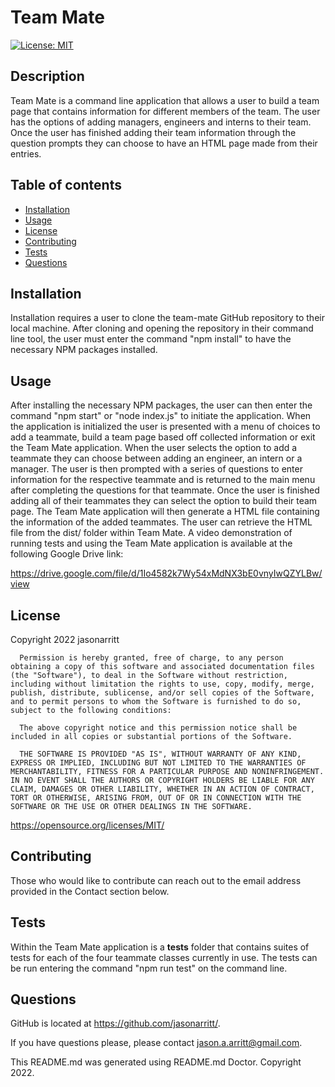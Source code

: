 
  # Team Mate

  [![License: MIT](https://img.shields.io/badge/License-MIT-yellow.svg)](https://opensource.org/licenses/MIT)
  ## Description 
  Team Mate is a command line application that allows a user to build a team page that contains information for different members of the team. The user has the options of adding managers, engineers and interns to their team. Once the user has finished adding their team information through the question prompts they can choose to have an HTML page made from their entries.
  ## Table of contents
  - [Installation](#Installation)
  - [Usage](#Usage)
  - [License](#License)
  - [Contributing](#Contributing)
  - [Tests](#Tests)
  - [Questions](#Questions)
  ## Installation
  Installation requires a user to clone the team-mate GitHub repository to their local machine. After cloning and opening the repository in their command line tool, the user must enter the command "npm install" to have the necessary NPM packages installed.
  ## Usage
  After installing the necessary NPM packages, the user can then enter the command "npm start" or "node index.js" to initiate the application. When the application is initialized the user is presented with a menu of choices to add a teammate, build a team page based off collected information or exit the Team Mate application. When the user selects the option to add a teammate they can choose between adding an engineer, an intern or a manager. The user is then prompted with a series of questions to enter information for the respective teammate and is returned to the main menu after completing the questions for that teammate. Once the user is finished adding all of their teammates they can select the option to build their team page. The Team Mate application will then generate a HTML file containing the information of the added teammates. The user can retrieve the HTML file from the dist/ folder within Team Mate. A video demonstration of running tests and using the Team Mate application is available at the following Google Drive link:

  <https://drive.google.com/file/d/1Io4582k7Wy54xMdNX3bE0vnyIwQZYLBw/view>
  ## License
  Copyright 2022 jasonarritt
  


      Permission is hereby granted, free of charge, to any person obtaining a copy of this software and associated documentation files (the "Software"), to deal in the Software without restriction, including without limitation the rights to use, copy, modify, merge, publish, distribute, sublicense, and/or sell copies of the Software, and to permit persons to whom the Software is furnished to do so, subject to the following conditions:

      The above copyright notice and this permission notice shall be included in all copies or substantial portions of the Software.

      THE SOFTWARE IS PROVIDED "AS IS", WITHOUT WARRANTY OF ANY KIND, EXPRESS OR IMPLIED, INCLUDING BUT NOT LIMITED TO THE WARRANTIES OF MERCHANTABILITY, FITNESS FOR A PARTICULAR PURPOSE AND NONINFRINGEMENT. IN NO EVENT SHALL THE AUTHORS OR COPYRIGHT HOLDERS BE LIABLE FOR ANY CLAIM, DAMAGES OR OTHER LIABILITY, WHETHER IN AN ACTION OF CONTRACT, TORT OR OTHERWISE, ARISING FROM, OUT OF OR IN CONNECTION WITH THE SOFTWARE OR THE USE OR OTHER DEALINGS IN THE SOFTWARE.
      
  <https://opensource.org/licenses/MIT/>
  ## Contributing
  Those who would like to contribute can reach out to the email address provided in the Contact section below.
  ## Tests
  Within the Team Mate application is a __tests__ folder that contains suites of tests for each of the four teammate classes currently in use. The tests can be run entering the command "npm run test" on the command line.
  ## Questions
  GitHub is located at <https://github.com/jasonarritt/>.

  If you have questions please, please contact jason.a.arritt@gmail.com.

  This README.md was generated using README.md Doctor.
  Copyright 2022.
  